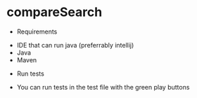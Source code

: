 # compareSearch

* Requirements
- IDE that can run java (preferrably intellij)
- Java
- Maven

* Run tests
- You can run tests in the test file with the green play buttons
